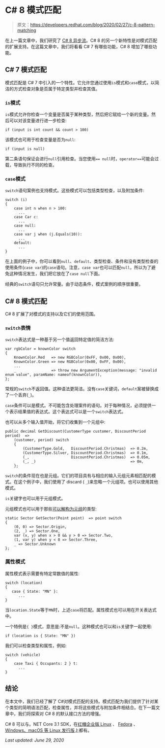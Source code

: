 # C# 8 模式匹配

> 原文：<https://developers.redhat.com/blog/2020/02/27/c-8-pattern-matching>

在上一篇文章中，我们研究了 [C# 8 异步流](https://developers.redhat.com/blog/2020/02/24/c-8-asynchronous-streams/)。C# 8 的另一个新特性是对模式匹配的扩展支持。在这篇文章中，我们将看看 C# 7 有哪些功能，C# 8 增加了哪些功能。

## C# 7 模式匹配

模式匹配是 C# 7 中引入的一个特性。它允许您通过使用`is`模式和`case`模式，以简洁的方式检查对象是否属于特定类型并检查其值。

### `is`模式

`is`模式允许你检查一个变量是否属于某种类型，然后把它赋给一个新的变量。然后可以对该变量进行进一步检查:

```
if (input is int count && count > 100)

```

该模式也可用于检查变量是否为`null`:

```
if (input is null)

```

第二条语句保证会进行`null`引用检查。当您使用`== null`时，`operator==`可能会过载，导致执行不同的检查。

### `case`模式

`switch`语句案例也支持模式。这些模式可以包括类型检查，以及附加条件:

```
switch (i)
{
    case int n when n > 100:
      ...
    case Car c:
      ...
    case null:
      ...
    case var j when (j.Equals(10)):
      ...
    default:
      ...
}

```

在上面的例子中，你可以看到`null`、`default`、类型检查、条件和没有类型检查的使用条件(`case var`)的`case`语句。注意，`case var`也可以匹配`null`，所以为了避免这种情况发生，我们把它放在了`case null`下面。

经典的`switch`语句只允许常量。由于动态条件，模式案例的顺序很重要。

## C# 8 模式匹配

C# 8 扩展了对模式的支持以及它们的使用范围。

### `switch`表情

`switch`表达式是一种基于另一个值返回特定值的简洁方法:

```
var rgbColor = knownColor switch
{
    KnownColor.Red   => new RGBColor(0xFF, 0x00, 0x00),
    KnownColor.Green => new RGBColor(0x00, 0xFF, 0x00),
    ...
    _                => throw new ArgumentException(message: "invalid enum value", paramName: nameof(knownColor)),
};

```

常规的`switch`不返回值。这种语法更简洁。没有`case`关键词，`default`案被替换成了一个丢弃(`_`)。

`case`条件可以是模式。不可能包含处理案件的语句。对于每种情况，必须提供一个表示结果值的表达式。这个表达式可以是一个`switch`表达式。

也可以从多个输入值开始，将它们收集到一个元组中:

```
public decimal GetDiscount(CustomerType customer, DiscountPeriod period)  =>
    (customer, period) switch
    {
        (CustomerType.Gold,   DiscountPeriod.Christmas)  => 0.2m,
        (CustomerType.Silver, DiscountPeriod.Christmas)  => 0.1m,
        (_,                   DiscountPeriod.Christmas)  => 0.05m,
        (_, _)                                           => 0m,
    };

```

`switch`的条件现在也是元组。它们的项目具有与相应的输入元组元素相匹配的模式。在这个例子中，我们使用了 discard ( `_`)来忽略一个元组项。也可以使用其他模式。

`is`关键字也可以用于元组模式。

元组模式也可以用于那些[可以解构为元组](https://docs.microsoft.com/en-us/dotnet/csharp/whats-new/csharp-7#tuples)的类型:

```
static Sector GetSector(Point point)  => point switch
{
    (0, 0) => Sector.Origin,
    (2, _) => Sector.One,
    var (x, y) when x > 0 && y > 0 => Sector.Two,
    (1, var y) when y < 0 => Sector.Three,
    _ => Sector.Unknown
};

```

### 属性模式

属性模式表示需要有特定常数值的属性:

```
switch (location)
{
   case { State: "MN" }:
      ...
}

```

当`location.State`等于`MN`时，上述`case`将匹配。属性模式也可以用在开关表达式中。

一个特例是`{ }`模式，意思是:不是`null`。这种模式也可以和`is`关键字一起使用:

```
if (location is { State: "MN" })

```

我们可以检查类型和属性，例如:

```
switch (vehicle)
{
    case Taxi { Occupants: 2 } t:
      ...
}

```

## 结论

在本文中，我们已经了解了 C#对模式匹配的支持。模式匹配为我们提供了针对某个类型的简明语法匹配，检查属性，并将这些模式与附加条件相结合。在下一篇文章中，我们将探索对 C# 8 的默认接口方法的增强。

C# 8 可以与。NET Core 3.1 SDK，在[红帽企业版 Linux](https://access.redhat.com/documentation/en-us/net_core/) 、 [Fedora](http://fedoraloves.net/) 、 [Windows、macOS 等 Linux 发行版](https://dotnet.microsoft.com/download)上都有。

*Last updated: June 29, 2020*